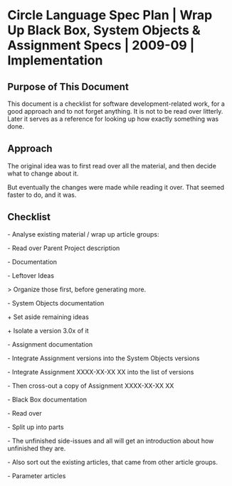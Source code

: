 ﻿Circle Language Spec Plan | Wrap Up Black Box, System Objects & Assignment Specs | 2009-09 | Implementation
===========================================================================================================


Purpose of This Document
------------------------

This document is a checklist for software development-related work, for a good approach and to not forget anything. It is not to be read over litterly. Later it serves as a reference for looking up how exactly something was done.


Approach
--------

The original idea was to first read over all the material, and then decide what to change about it.

But eventually the changes were made while reading it over. That seemed faster to do, and it was.


Checklist
---------

\- Analyse existing material / wrap up article groups:

\- Read over Parent Project description

\- Documentation

\- Leftover Ideas

\> Organize those first, before generating more.

\- System Objects documentation

\+ Set aside remaining ideas

\+ Isolate a version 3.0x of it

\- Assignment documentation

\- Integrate Assignment versions into the System Objects versions

\- Integrate Assignment XXXX-XX-XX XX into the list of versions

\- Then cross-out a copy of Assignment XXXX-XX-XX XX

\- Black Box documentation

\- Read over

\- Split up into parts

\- The unfinished side-issues and all will get an introduction about how unfinished they are.

\- Also sort out the existing articles, that came from other article groups.

\- Parameter articles
